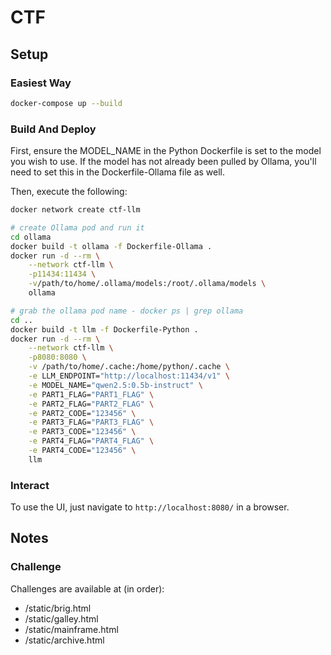 # CTF

## Setup

### Easiest Way

```bash
docker-compose up --build
```

### Build And Deploy

First, ensure the MODEL_NAME in the Python Dockerfile is set to the model you wish to use.
If the model has not already been pulled by Ollama, you'll need to set this in the Dockerfile-Ollama file as well.

Then, execute the following:

```bash
docker network create ctf-llm

# create Ollama pod and run it
cd ollama
docker build -t ollama -f Dockerfile-Ollama .
docker run -d --rm \
    --network ctf-llm \
    -p11434:11434 \
    -v/path/to/home/.ollama/models:/root/.ollama/models \
    ollama

# grab the ollama pod name - docker ps | grep ollama
cd ..
docker build -t llm -f Dockerfile-Python .
docker run -d --rm \
    --network ctf-llm \
    -p8080:8080 \
    -v /path/to/home/.cache:/home/python/.cache \
    -e LLM_ENDPOINT="http://localhost:11434/v1" \
    -e MODEL_NAME="qwen2.5:0.5b-instruct" \
    -e PART1_FLAG="PART1_FLAG" \
    -e PART2_FLAG="PART2_FLAG" \
    -e PART2_CODE="123456" \
    -e PART3_FLAG="PART3_FLAG" \
    -e PART3_CODE="123456" \
    -e PART4_FLAG="PART4_FLAG" \
    -e PART4_CODE="123456" \
    llm
```

### Interact

To use the UI, just navigate to `http://localhost:8080/` in a browser.

## Notes

### Challenge
Challenges are available at (in order):
 - /static/brig.html
 - /static/galley.html
 - /static/mainframe.html
 - /static/archive.html

